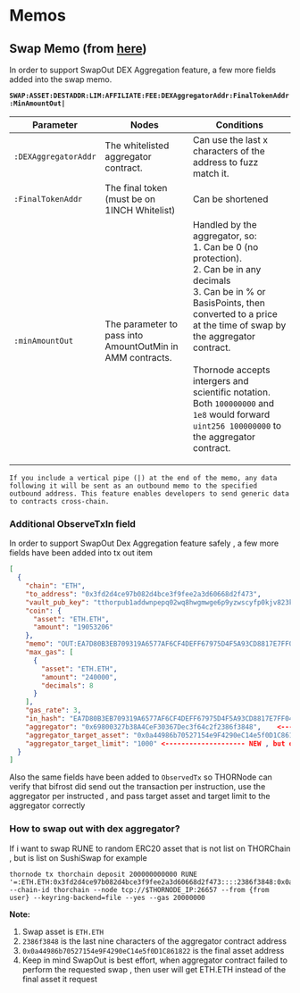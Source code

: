 # Memos

## Swap Memo (from [here](https://gitlab.com/thorchain/thornode/-/merge_requests/2218))

In order to support SwapOut DEX Aggregation feature, a few more fields added into the swap memo.

**`SWAP:ASSET:DESTADDR:LIM:AFFILIATE:FEE:DEXAggregatorAddr:FinalTokenAddr:MinAmountOut|`**

| Parameter            | Nodes                                                     | Conditions                                                                                                                                                                                          |
| -------------------- | --------------------------------------------------------- | --------------------------------------------------------------------------------------------------------------------------------------------------------------------------------------------------- |
| `:DEXAggregatorAddr` | The whitelisted aggregator contract.                      | Can use the last x characters of the address to fuzz match it.                                                                                                                                      |
| `:FinalTokenAddr`    | The final token (must be on 1INCH Whitelist)              | Can be shortened                                                                                                                                                                                    |
| `:minAmountOut`      | The parameter to pass into AmountOutMin in AMM contracts. | Handled by the aggregator, so:<br>1. Can be 0 (no protection). <br>2. Can be in any decimals<br>3. Can be in % or BasisPoints, then converted to a price at the time of swap by the aggregator contract.<br><br> Thornode accepts intergers and scientific notation. Both `100000000` and `1e8` would forward `uint256 100000000` to the aggregator contract.</p> |

```admonish success
If you include a vertical pipe (|) at the end of the memo, any data following it will be sent as an outbound memo to the specified outbound address. This feature enables developers to send generic data to contracts cross-chain.
```

### Additional ObserveTxIn field

In order to support SwapOut Dex Aggregation feature safely , a few more fields have been added into tx out item

```json
[
  {
    "chain": "ETH",
    "to_address": "0x3fd2d4ce97b082d4bce3f9fee2a3d60668d2f473",
    "vault_pub_key": "tthorpub1addwnpepq02wq8hwgmwge6p9yzwscyfp0kjv823kres7l7tcv89nn2zfu3jguu5s4qa",
    "coin": {
      "asset": "ETH.ETH",
      "amount": "19053206"
    },
    "memo": "OUT:EA7D80B3EB709319A6577AF6CF4DEFF67975D4F5A93CD8817E7FF04A048D1C5C",
    "max_gas": [
      {
        "asset": "ETH.ETH",
        "amount": "240000",
        "decimals": 8
      }
    ],
    "gas_rate": 3,
    "in_hash": "EA7D80B3EB709319A6577AF6CF4DEFF67975D4F5A93CD8817E7FF04A048D1C5C",
    "aggregator": "0x69800327b38A4CeF30367Dec3f64c2f2386f3848",    <-------------------- NEW
    "aggregator_target_asset": "0x0a44986b70527154e9F4290eC14e5f0D1C861822", <-------------------- NEW
    "aggregator_target_limit": "1000" <-------------------- NEW , but optional
  }
]
```

Also the same fields have been added to `ObservedTx` so THORNode can verify that bifrost did send out the transaction per instruction, use the aggregator per instructed , and pass target asset and target limit to the aggregator correctly

### How to swap out with dex aggregator?

If i want to swap RUNE to random ERC20 asset that is not list on THORChain , but is list on SushiSwap for example

```text
thornode tx thorchain deposit 200000000000 RUNE '=:ETH.ETH:0x3fd2d4ce97b082d4bce3f9fee2a3d60668d2f473::::2386f3848:0x0a44986b70527154e9F4290eC14e5f0D1C861822' --chain-id thorchain --node tcp://$THORNODE_IP:26657 --from {from user} --keyring-backend=file --yes --gas 20000000
```

**Note:**

1. Swap asset is `ETH.ETH`
2. `2386f3848` is the last nine characters of the aggregator contract address
3. `0x0a44986b70527154e9F4290eC14e5f0D1C861822` is the final asset address
4. Keep in mind SwapOut is best effort, when aggregator contract failed to perform the requested swap , then user will get ETH.ETH instead of the final asset it request
